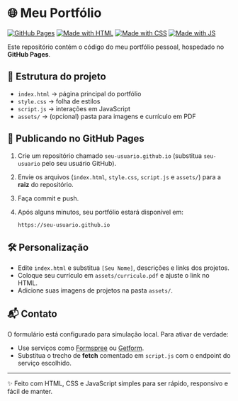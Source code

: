 # 🌐 Meu Portfólio

[![GitHub Pages](https://img.shields.io/badge/GitHub%20Pages-Online-brightgreen?logo=github)](https://seu-usuario.github.io)
[![Made with HTML](https://img.shields.io/badge/Made%20with-HTML-orange?logo=html5)]()
[![Made with CSS](https://img.shields.io/badge/Made%20with-CSS-blue?logo=css3)]()
[![Made with JS](https://img.shields.io/badge/Made%20with-JavaScript-yellow?logo=javascript)]()

Este repositório contém o código do meu portfólio pessoal, hospedado no **GitHub Pages**.

## 📂 Estrutura do projeto

* `index.html` → página principal do portfólio
* `style.css` → folha de estilos
* `script.js` → interações em JavaScript
* `assets/` → (opcional) pasta para imagens e currículo em PDF

## 🚀 Publicando no GitHub Pages

1. Crie um repositório chamado `seu-usuario.github.io` (substitua `seu-usuario` pelo seu usuário GitHub).
2. Envie os arquivos (`index.html`, `style.css`, `script.js` e `assets/`) para a **raiz** do repositório.
3. Faça commit e push.
4. Após alguns minutos, seu portfólio estará disponível em:

   ```
   https://seu-usuario.github.io
   ```

## 🛠️ Personalização

* Edite `index.html` e substitua `[Seu Nome]`, descrições e links dos projetos.
* Coloque seu currículo em `assets/curriculo.pdf` e ajuste o link no HTML.
* Adicione suas imagens de projetos na pasta `assets/`.

## 📬 Contato

O formulário está configurado para simulação local. Para ativar de verdade:

* Use serviços como [Formspree](https://formspree.io/) ou [Getform](https://getform.io/).
* Substitua o trecho de **fetch** comentado em `script.js` com o endpoint do serviço escolhido.

---

✨ Feito com HTML, CSS e JavaScript simples para ser rápido, responsivo e fácil de manter.
